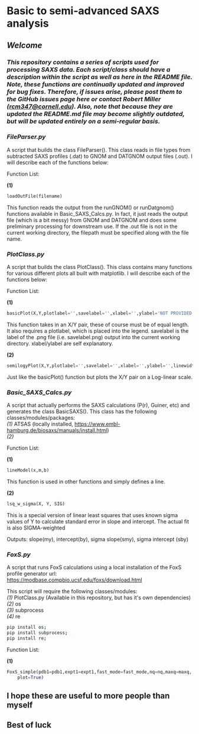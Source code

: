 # Basic to semi-advanced SAXS analysis #

## _Welcome_  ##
### _This repository contains a series of scripts used for processing SAXS data. Each script/class should have a description within the script as well as here in the README file. Note, these functions are continually updated and improved for bug fixes. Therefore, if issues arise, please post them to the GitHub issues page here or contact Robert Miller (rcm347@cornell.edu). Also, note that because they are updated the README.md file may become slightly outdated, but will be updated entirely on a semi-regular basis._ ###

### _FileParser.py_ ###

A script that builds the class FileParser(). This class reads in file types from subtracted SAXS profiles (.dat)
to GNOM and DATGNOM output files (.out). I will describe each of the functions below:

Function List:  

**(1)** 

```python
loadOutFile(filename)
```
This function reads the output from the runGNOM() or runDatgnom() functions available in Basic_SAXS_Calcs.py.
In fact, it just reads the output file (which is a bit messy) from GNOM and DATGNOM and does some preliminary processing
for downstream use. If the .out file is not in the current working directory, the filepath must be specified along with the file name.

### _PlotClass.py_ ###

A script that builds the class PlotClass(). This class contains many functions for various different plots
all built with matplotlib. I will describe each of the functions below:

Function List:  

**(1)**
```python
basicPlot(X,Y,plotlabel='',savelabel='',xlabel='',ylabel='NOT PROVIDED')
``` 
This function takes in an X/Y pair, these of course must be of equal length. 
It also requires a plotlabel, which is placed into the legend.
savelabel is the label of the .png file (i.e. savelabel.png) output into the current working directory. xlabel/ylabel are self explanatory.

**(2)** 

```python
semilogyPlot(X,Y,plotlabel='',savelabel='',xlabel='',ylabel='',linewidth=4)
```

Just like the basicPlot() function but plots the X/Y pair on a Log-linear scale.

### _Basic_SAXS_Calcs.py_ ###

A script that actually performs the SAXS calculations (P(r), Guiner, etc) and generates the class
BasicSAXS().
This class has the following classes/modules/packages:  
_(1)_ ATSAS (locally installed, https://www.embl-hamburg.de/biosaxs/manuals/install.html)  
_(2)_  

Function List:  

**(1)** 
```python
lineModel(x,m,b)
```

This function is used in other functions and simply defines a line.


**(2)**
```python
lsq_w_sigma(X, Y, SIG)
```
This is a special version of linear least squares that uses 
known sigma values of Y to calculate standard error in slope and intercept. 
The actual fit is also SIGMA-weighted

Outputs: slope(my), intercept(by), sigma slope(smy), sigma intercept (sby)


### _FoxS.py_ ###

A script that runs FoxS calculations using a local installation of the FoxS
profile generator 
url: https://modbase.compbio.ucsf.edu/foxs/download.html

This script will require the following classes/modules:  
_(1)_ PlotClass.py (Available in this repository, but has it's own dependencies)  
_(2)_ os  
_(3)_ subprocess  
_(4)_ re  

```zsh
pip install os;
pip install subprocess;
pip install re;
``` 

Function List:  

**(1)**
```python
FoxS_simple(pdb1=pdb1,expt1=expt1,fast_mode=fast_mode,nq=nq,maxq=maxq, exH=exH,offset=offset,
	plot=True)
```


## I hope these are useful to more people than myself ##
## Best of luck ##